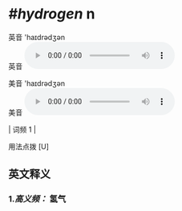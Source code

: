 # ***\#hydrogen*** n
英音 'haɪdrədʒən  
英音
<audio src="./media/hydrogen-B.aac" controls="controls"></audio>

美音 'haɪdrədʒən  
美音
<audio src="./media/hydrogen .aac" controls="controls"></audio>



| 词频 1 |  

用法点拨  [U]

英文释义
---
### 1.*高义频：* **氢气**  


